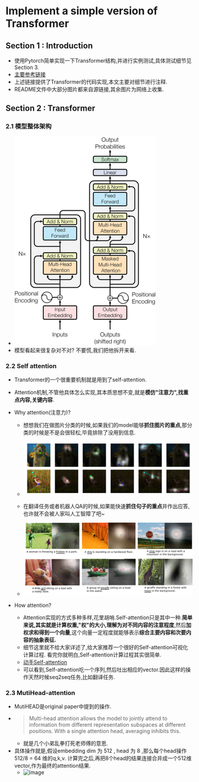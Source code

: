# Implement a simple version of Transformer

## Section 1 : Introduction

- 使用Pytorch简单实现一下Transformer结构,并进行实例测试,具体测试细节见Section 3.
- [主要参考链接](https://www.kaggle.com/code/arunmohan003/transformer-from-scratch-using-pytorch/notebook)
- 上述链接提供了Transformer的代码实现,本文主要对细节进行注释.
- README文件中大部分图片都来自源链接,其余图片为网络上收集.

## Section 2 : Transformer

### 2.1 模型整体架构

- ![模型整体架构](https://github.com/CHENHUI-X/Implement_Transformer_Simple/blob/master/img/1_2vyKzFlzIHfSmOU_lnQE4A.png)
- 模型看起来很复杂对不对? 不要慌,我们把他拆开来看.

### 2.2 Self attention

- Transformer的一个很重要机制就是用到了self-attention.
- Attention机制,不管他具体怎么实现,其本质思想不变,就是**模仿"注意力",找重点内容,关键内容**.
- Why attention(注意力)?
    - 想想我们在做图片分类的时候,如果我们的model能够**抓住图片的重点**,那分类的时候是不是会很轻松,毕竟排除了没用到信息.
        
	- ![attention1](https://github.com/CHENHUI-X/Implement_Transformer_Simple/blob/master/img/1__tlq4gNokNM9mhTkz2cEeg.png)
    - 在翻译任务或者机器人QA的时候,如果能快速**抓住句子的重点**并作出应答,也许就不会被人家叫人工智障了吧~
	- ![attention2](https://github.com/CHENHUI-X/Implement_Transformer_Simple/blob/master/img/1_sRy3ukQziKP0TSQqlz3LCg.png)

- How attention?
	- Attention实现的方式多种多样,花里胡哨.Self-attention只是其中一种.**简单来说,其实就是计算权重,"权"的大小,理解为对不同内容的注意程度**,然后**加权求和得到一个向量**,这个向量一定程度就能够表示**综合主要内容和次要内容的抽象表征.**
	- 细节这里就不给大家详述了,给大家推荐一个很好的Self-attention可视化计算过程. 看完你就明白,Self-attention计算过程其实很简单.
	- [动手Self-attention](https://www.cvmart.net/community/detail/2018)
	- 可以看到,Self-attention吃一个序列,然后吐出相应的vector.因此这样的操作天然时候seq2seq任务,比如翻译任务.
### 2.3 MutiHead-attention
- MutiHEAD是original paper中提到的操作.
- > Multi-head attention allows the model to jointly attend to information from different representation subspaces at different positions. With a single attention head, averaging inhibits this.
	- 就是几个小弟乱拳打死老师傅的意思.
- 具体操作就是,假设embedding dim 为 512 , head 为 8 ,那么每个head操作 512/8 = 64 维的q,k,v. 计算完之后,再把8个head的结果连接合并成一个512维vector,作为最终的attention结果.
	- ![image](https://user-images.githubusercontent.com/55629321/182073415-d89d2626-c100-43f8-a06a-a21452722ffc.png)
